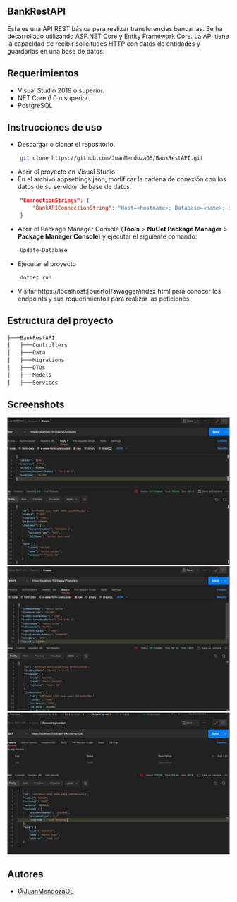 ## BankRestAPI

Esta es una API REST básica para realizar transferencias bancarias. Se ha desarrollado utilizando ASP.NET Core y Entity Framework Core. 
La API tiene la capacidad de recibir solicitudes HTTP con datos de entidades y guardarlas en una base de datos.

## Requerimientos

- Visual Studio 2019 o superior.
- NET Core 6.0 o superior.
- PostgreSQL

## Instrucciones de uso

- Descargar o clonar el repositorio.
```bash
    git clone https://github.com/JuanMendozaOS/BankRestAPI.git
```
- Abrir el proyecto en Visual Studio.
- En el archivo appsettings.json, modificar la cadena de conexión  con los datos de su servidor de base de datos.

```json
    "ConnectionStrings": {
        "BankAPIConnectionString": "Host=<hostname>; Database=<name>; Username=<username>; Password=<password>"
    }
```
- Abrir el Package Manager Console (**Tools** > **NuGet Package Manager** > **Package Manager Console**) y ejecutar el siguiente comando: 
```bash
    Update-Database
```
- Ejecutar el proyecto
```bash
    dotnet run
```

- Visitar https://localhost:[puerto]/swagger/index.html para conocer los endpoints y sus requerimientos para realizar las peticiones.

## Estructura del proyecto

```markdown
├───BankRestAPI
│   ├───Controllers
│   ├───Data
│   ├───Migrations
│   ├───DTOs
│   ├───Models
│   ├───Services

```
## Screenshots
<img src="https://github.com/JuanMendozaOS/BankRestAPI/blob/main/Screenshots/CreateAccount.png" width="512">

<img src="https://github.com/JuanMendozaOS/BankRestAPI/blob/main/Screenshots/CreateTransfer.png" width="512">

<img src="https://github.com/JuanMendozaOS/BankRestAPI/blob/main/Screenshots/GetAccountByNumber.png" width="512">


## Autores

- [@JuanMendozaOS](https://www.github.com/JuanMendozaOS)
